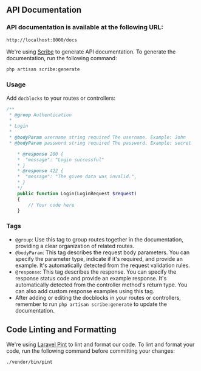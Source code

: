 ## API Documentation

### API documentation is available at the following URL:
```bash
http://localhost:8000/docs
```

We're using [Scribe](https://scribe.knuckles.wtf/laravel) to generate API documentation. To generate the documentation, run the following command:

```bash
php artisan scribe:generate
```

### Usage

Add `docblocks` to your routes or controllers:

```php
/**
 * @group Authentication
 * 
 * Login
 * 
 * @bodyParam username string required The username. Example: John
 * @bodyParam password string required The password. Example: secret

    * @response 200 {
    *  "message": "Login successful"
    * }
    * @response 422 {
    *  "message": "The given data was invalid.",
    * }
    */
    public function Login(LoginRequest $request)
    {
        // Your code here
    }
```


### Tags
- `@group`: Use this tag to group routes together in the documentation, providing a clear organization of related routes.
- `@bodyParam`: This tag describes the request body parameters. You can specify the parameter type, indicate if it's required, and provide an example. It's automatically detected from the request validation rules.
- `@response`: This tag describes the response. You can specify the response status code and provide an example response. It's automatically detected from the controller method's return type. You can also add custom response examples using this tag.
- After adding or editing the docblocks in your routes or controllers, remember to run `php artisan scribe:generate` to update the documentation.


## Code Linting and Formatting

We're using [Laravel Pint](https://laravel.com/docs/11.x/pint) to lint and format our code. To lint and format your code, run the following command before committing your changes:

```bash
./vendor/bin/pint
```

